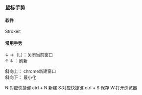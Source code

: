 ### 鼠标手势
#### 软件
Strokeit
#### 常用手势
↓ →（L）：关闭当前窗口  
↑ ↓ ：刷新

斜向上： chrome新建窗口  
斜向下： 最小化

N:对应快捷键 ctrl + N 新建
S:对应快捷键 ctrl + S 保存
W:打开浏览器

